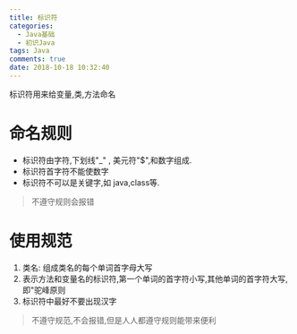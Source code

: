 ```yaml
---
title: 标识符
categories:
  - Java基础
  - 初识Java
tags: Java
comments: true
date: 2018-10-18 10:32:40
---
```

标识符用来给变量,类,方法命名
# 命名规则
- 标识符由字符,下划线"_" , 美元符"$",和数字组成.
- 标识符首字符不能使数字
- 标识符不可以是关键字,如 java,class等.

> 不遵守规则会报错

# 使用规范
1. 类名: 组成类名的每个单词首字母大写
2. 表示方法和变量名的标识符,第一个单词的首字符小写,其他单词的首字符大写,即"驼峰原则
3. 标识符中最好不要出现汉字

> 不遵守规范,不会报错,但是人人都遵守规则能带来便利